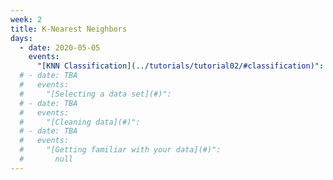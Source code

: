 ```yaml
---
week: 2
title: K-Nearest Neighbors
days:
  - date: 2020-05-05
    events:
      "[KNN Classification](../tutorials/tutorial02/#classification)":
  # - date: TBA
  #   events:
  #     "[Selecting a data set](#)":
  # - date: TBA
  #   events:
  #     "[Cleaning data](#)":
  # - date: TBA
  #   events:
  #     "[Getting familiar with your data](#)":
  #       null
---
```

